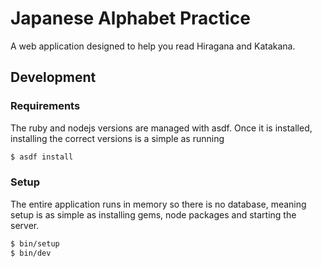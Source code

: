 # Japanese Alphabet Practice

A web application designed to help you read Hiragana and Katakana.

## Development

### Requirements

The ruby and nodejs versions are managed with asdf. Once it is installed,
installing the correct versions is a simple as running

```bash
$ asdf install
```

### Setup

The entire application runs in memory so there is no database, meaning
setup is as simple as installing gems, node packages and starting the server.

```bash
$ bin/setup
$ bin/dev
```
